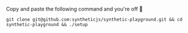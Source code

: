 Copy and paste the following command and you're off 🚀

`git clone git@github.com:syntheticjs/synthetic-playground.git && cd synthetic-playground && ./setup`
